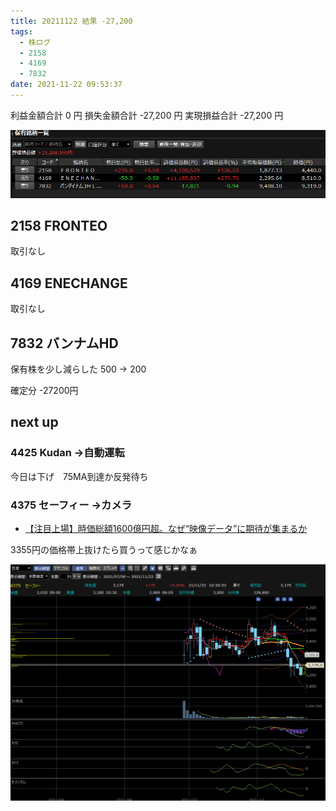 ```yaml
---
title: 20211122 結果 -27,200
tags:
  - 株ログ
  - 2158
  - 4169
  - 7832
date: 2021-11-22 09:53:37
---
```


利益金額合計 0 円
損失金額合計 -27,200 円
実現損益合計 -27,200 円

![i](/kab/img/20211122000.png)

## 2158 FRONTEO

取引なし

## 4169 ENECHANGE

取引なし

## 7832 バンナムHD

保有株を少し減らした 500 → 200

確定分 -27200円

## next up

### 4425 Kudan →自動運転

今日は下げ　75MA到達か反発待ち

### 4375 セーフィー →カメラ

- [【注目上場】時価総額1600億円超。なぜ“映像データ”に期待が集まるか](https://newspicks.com/news/6327023/body/)

3355円の価格帯上抜けたら買うって感じかなぁ

![i](/kab/img/202111224375.png)

